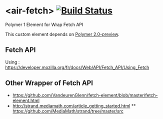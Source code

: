 # \<air-fetch\> [![Build Status](https://travis-ci.org/FiveElements/air-fetch.svg?branch=master)](https://travis-ci.org/FiveElements/air-fetch)

Polymer 1 Element for Wrap Fetch API

This custom element depends on [Polymer 2.0-preview](https://github.com/polymer/polymer/tree/2.0-preview).
 
## Fetch API
Using : https://developer.mozilla.org/fr/docs/Web/API/Fetch_API/Using_Fetch
 
## Other Wrapper of Fetch API
* https://github.com/VandeurenGlenn/fetch-element/blob/master/fetch-element.html
* http://strand.mediamath.com/article_getting_started.html
** https://github.com/MediaMath/strand/tree/master/src

 